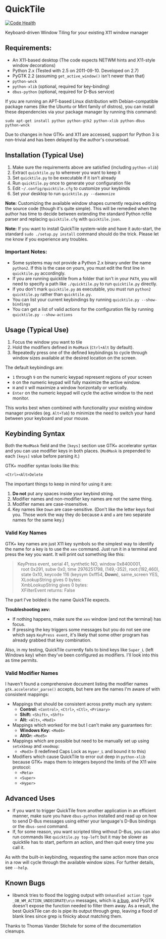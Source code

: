 # QuickTile
[![Code Health](https://landscape.io/github/ssokolow/quicktile/master/landscape.png)](https://landscape.io/github/ssokolow/quicktile/master)

Keyboard-driven Window Tiling for your existing X11 window manager

## Requirements:

 * An X11-based desktop (The code expects NETWM hints and X11-style window decorations)
 * Python 2.x (Tested with 2.5 on 2011-09-10. Developed on 2.7)
 * PyGTK 2.2 (assuming `get_active_window()` isn't newer than that)
 * `python-wnck`
 * `python-xlib` (optional, required for key-binding)
 * `dbus-python` (optional, required for D-Bus service)

If you are running an APT-based Linux distribution with Debian-compatible
package names (like the Ubuntu or Mint family of distros), you can install these
dependencies via your package manager by running this command:

    sudo apt-get install python python-gtk2 python-xlib python-dbus python-wnck

Due to changes in how GTK+ and X11 are accessed, support for Python 3 is
non-trivial and has been delayed by the author's courseload.

## Installation (Typical Use)

 1. Make sure the requirements above are satisfied (including `python-xlib`)
 2. Extract `quicktile.py` to wherever you want to keep it
 3. Set `quicktile.py` to be executable if it isn't already
 4. Run `quicktile.py` once to generate your configuration file
 5. Edit `~/.config/quicktile.cfg` to customize your keybinds
 6. Set your desktop to run `quicktile.py --daemonize`

**Note:** Customizing the available window shapes currently requires editing
the source code (though it's quite simple). This will be remedied when the
author has time to decide between extending the standard Python rcfile parser
and replacing `quicktile.cfg` with `quicktile.json`.

**Note:** If you want to install QuickTile system-wide and have it auto-start,
the standard `sudo ./setup.py install` command should do the trick. Please let
me know if you experience any troubles.

### Important Notes:

 * Some systems may not provide a Python 2.x binary under the name `python2`.
   If this is the case on yours, you must edit the first line in `quicktile.py`
   accordingly.
 * If you are running quicktile from a folder that isn't in your `PATH`,
   you will need to specify a path like `./quicktile.py` to run `quicktile.py`
   directly.
 * If you don't mark `quicktile.py` as executable, you must run
   `python2 quicktile.py` rather than `quicktile.py`.
 * You can list your current keybindings by running
   `quicktile.py --show-bindings`
 * You can get a list of valid actions for the configuration file by running
   `quicktile.py --show-actions`

## Usage (Typical Use)

 1. Focus the window you want to tile
 2. Hold the modifiers defined in `ModMask` (`Ctrl+Alt` by default).
 3. Repeatedly press one of the defined keybindings to cycle through window
    sizes available at the desired location on the screen.

The default keybindings are:

 * `1` through `9` on the numeric keypad represent regions of your screen
 * `0` on the numeric keypad will fully maximize the active window.
 * `H` and `V` will maximize a window horizontally or vertically.
 * `Enter` on the numeric keypad will cycle the active window to the next monitor.

This works best when combined with functionality your existing window manager
provides (eg. `Alt+Tab`) to minimize the need to switch your hand between your
keyboard and your mouse.

## Keybinding Syntax

Both the `ModMask` field and the `[keys]` section use GTK+ accelerator syntax
and you can use modifier keys in both places. (`ModMask` is prepended to each `[keys]` value before parsing it.)

GTK+ modifier syntax looks like this:

    <Ctrl><Alt>Delete

The important things to keep in mind for using it are:

1. **Do not** put any spaces inside your keybind string.
3. Modifier names and non-modifier key names are not the same thing.
4. Modifier names are case-insensitive.
5. Key names like `Down` are case-sensitive. (Don't like the letter keys fool you. Those work the way they do because `A` and `a` are two separate names for the same key.)

### Valid Key Names

GTK+ key names are just X11 key symbols so the simplest way to identify the name for a key is to use the `xev` command. Just run it in a terminal and press the key you want. It will print out something like this:

> KeyPress event, serial 41, synthetic NO, window 0x8400001,<br>
> &nbsp;&nbsp;&nbsp;root 0x291, subw 0x0, time 2976251798, (149,-352), root:(192,460),<br>
> &nbsp;&nbsp;&nbsp;state 0x10, keycode 116 (keysym 0xff54, **Down**), same_screen YES,<br>
> &nbsp;&nbsp;&nbsp;XLookupString gives 0 bytes:<br>
> &nbsp;&nbsp;&nbsp;XmbLookupString gives 0 bytes:<br>
> &nbsp;&nbsp;&nbsp;XFilterEvent returns: False<br>

The part I've bolded is the name QuickTile expects.

**Troubleshooting xev:**

* If nothing happens, make sure the `xev` window (and not the terminal) has focus.
* If pressing the key triggers some messages but you do not see one which says `KeyPress event`, it's likely that some other program has already grabbed that key combination.

Also, in my testing, QuickTile currently fails to bind keys like `Super_L` (left Windows key) when they've been configured as modifiers. I'll look into this as time permits.

### Valid Modifier Names

I haven't found a comprehensive document listing the modifier names `gtk.accelerator_parse()` accepts, but here are the names I'm aware of with consistent mappings:

* Mappings that should be consistent across pretty much any system:
  * **Control:** `<Control>`, `<Ctrl>`, `<Ctl>`, `<Primary>`
  * **Shift:** `<Shift>`, `<Shft>`
  * **Alt:** `<Alt>`, `<Mod1>`
* Mappings which worked for me but I can't make any guarantees for:
  * **Windows Key:** `<Mod4>`
  * **AltGr:** `<Mod5>`
* Mappings which are possible but need to be manually set up using `setxkbmap` and `xmodmap`:
  * `<Mod3>` (I redefined Caps Lock as `Hyper_L` and bound it to this)
* Modifiers which cause QuickTile to error out deep in `python-xlib` because GTK+ maps them to integers beyond the limits of the X11 wire protocol:
  * `<Meta>`
  * `<Super>`
  * `<Hyper>`


## Advanced Uses

 * If you want to trigger QuickTile from another application in an efficient
   manner, make sure you have `dbus-python` installed and read up on how to
   send D-Bus messages using either your language's D-Bus bindings or the
   `dbus-send` command.
 * If, for some reason, you want scripted tiling without D-Bus, you can also
   run commands like `quicktile.py top-left` but it may be slower as quicktile
   has to start, perform an action, and then quit every time you call it.

As with the built-in keybinding, requesting the same action more than once
in a row will cycle through the available window sizes. For further details,
see `--help`.

## Known Bugs

* libwnck tries to flood the logging output with
  `Unhandled action type _OB_WM_ACTION_UNDECORATE\n\n` messages, which is
  [a bug](https://icculus.org/pipermail/openbox/2009-January/006025.html),
  and PyGTK doesn't expose the function needed to filter them away. As a
  result, the best QuickTile can do is pipe its output through grep, leaving a
  flood of blank lines since grep is finicky about matching them.

Thanks to Thomas Vander Stichele for some of the documentation cleanups.
